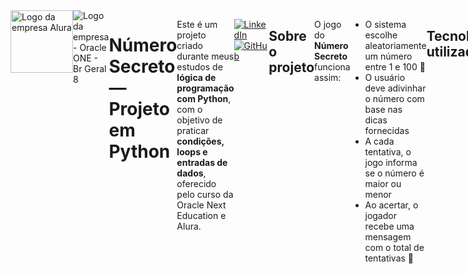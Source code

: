 <div  style="display: flex;">
    <img alt="Logo da empresa Alura" src="https://www.cuponation.com.br/images/fit-in/256x/images/a/alura_logo.png", style = "width:100px;">
    <img class="company-logo__img" src="https://cdn2.gnarususercontent.com.br/1/1221562/b6256fa6-5fde-4cdd-a4a3-d33ebc90bb6c.png" alt="Logo da empresa - Oracle ONE - Br Geral 8">
    

# Número Secreto — Projeto em Python

Este é um projeto criado durante meus estudos de **lógica de programação com Python**, com o objetivo de praticar **condições, loops e entradas de dados**, oferecido pelo curso da Oracle Next Education e Alura.

[![LinkedIn](https://img.shields.io/badge/LinkedIn-0077B5?style=for-the-badge&logo=linkedin&logoColor=white)](https://www.linkedin.com/in/ajtp/)
[![GitHub](https://img.shields.io/badge/GitHub-100000?style=for-the-badge&logo=github&logoColor=white)](https://github.com/ajtoriani)

---

##  Sobre o projeto

O jogo do **Número Secreto** funciona assim:
- O sistema escolhe aleatoriamente um número entre 1 e 100 🔐  
- O usuário deve adivinhar o número com base nas dicas fornecidas  
- A cada tentativa, o jogo informa se o número é maior ou menor  
- Ao acertar, o jogador recebe uma mensagem com o total de tentativas 🎉

---

## Tecnologias utilizadas

- Python 3  
- Biblioteca `random`  


---

## Como rodar o projeto

1. Clone este repositório:
```bash
git clone https://github.com/seu-usuario/numerosecreto.git
````

2. Acesse a pasta:

```bash
cd numerosecreto
```

3. Execute o arquivo:

```bash
python jogo.py
```

---

## Sobre mim

Sou a AJ — artista, desenvolvedora, designer e apaixonada por transformar códigos em experiências com alma.
Este projeto é parte da minha jornada de aprendizado em programação com a **Alura, Oracle One e muita paixão por tecnologia**!



## Contato

Vamos conversar sobre tech com criatividade?
[www.linkedin.com/in/ajtp](https://www.linkedin.com/in/ajtp)



#TheCodeMustGoOn #Python #ProjetoIniciante #LógicaDeProgramação #MulheresNaTecnologia #AprendizadoCriativo




